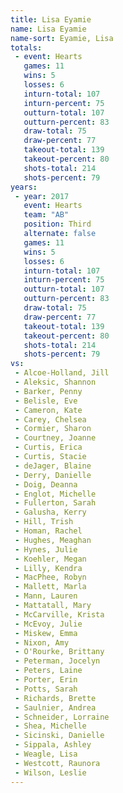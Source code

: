 ```yaml
---
title: Lisa Eyamie
name: Lisa Eyamie
name-sort: Eyamie, Lisa
totals:
 - event: Hearts
   games: 11
   wins: 5
   losses: 6
   inturn-total: 107
   inturn-percent: 75
   outturn-total: 107
   outturn-percent: 83
   draw-total: 75
   draw-percent: 77
   takeout-total: 139
   takeout-percent: 80
   shots-total: 214
   shots-percent: 79
years:
 - year: 2017
   event: Hearts
   team: "AB"
   position: Third
   alternate: false
   games: 11
   wins: 5
   losses: 6
   inturn-total: 107
   inturn-percent: 75
   outturn-total: 107
   outturn-percent: 83
   draw-total: 75
   draw-percent: 77
   takeout-total: 139
   takeout-percent: 80
   shots-total: 214
   shots-percent: 79
vs:
 - Alcoe-Holland, Jill
 - Aleksic, Shannon
 - Barker, Penny
 - Belisle, Eve
 - Cameron, Kate
 - Carey, Chelsea
 - Cormier, Sharon
 - Courtney, Joanne
 - Curtis, Erica
 - Curtis, Stacie
 - deJager, Blaine
 - Derry, Danielle
 - Doig, Deanna
 - Englot, Michelle
 - Fullerton, Sarah
 - Galusha, Kerry
 - Hill, Trish
 - Homan, Rachel
 - Hughes, Meaghan
 - Hynes, Julie
 - Koehler, Megan
 - Lilly, Kendra
 - MacPhee, Robyn
 - Mallett, Marla
 - Mann, Lauren
 - Mattatall, Mary
 - McCarville, Krista
 - McEvoy, Julie
 - Miskew, Emma
 - Nixon, Amy
 - O'Rourke, Brittany
 - Peterman, Jocelyn
 - Peters, Laine
 - Porter, Erin
 - Potts, Sarah
 - Richards, Brette
 - Saulnier, Andrea
 - Schneider, Lorraine
 - Shea, Michelle
 - Sicinski, Danielle
 - Sippala, Ashley
 - Weagle, Lisa
 - Westcott, Raunora
 - Wilson, Leslie
---
```

